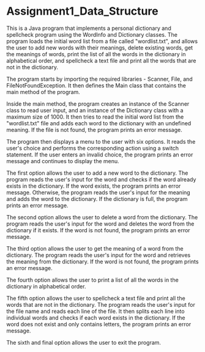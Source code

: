 # Assignment1_Data_Structure
This is a Java program that implements a personal dictionary and spellcheck program using the WordInfo and Dictionary classes. The program loads the initial word list from a file called "wordlist.txt", and allows the user to add new words with their meanings, delete existing words, get the meanings of words, print the list of all the words in the dictionary in alphabetical order, and spellcheck a text file and print all the words that are not in the dictionary.

The program starts by importing the required libraries - Scanner, File, and FileNotFoundException. It then defines the Main class that contains the main method of the program.

Inside the main method, the program creates an instance of the Scanner class to read user input, and an instance of the Dictionary class with a maximum size of 1000. It then tries to read the initial word list from the "wordlist.txt" file and adds each word to the dictionary with an undefined meaning. If the file is not found, the program prints an error message.

The program then displays a menu to the user with six options. It reads the user's choice and performs the corresponding action using a switch statement. If the user enters an invalid choice, the program prints an error message and continues to display the menu.

The first option allows the user to add a new word to the dictionary. The program reads the user's input for the word and checks if the word already exists in the dictionary. If the word exists, the program prints an error message. Otherwise, the program reads the user's input for the meaning and adds the word to the dictionary. If the dictionary is full, the program prints an error message.

The second option allows the user to delete a word from the dictionary. The program reads the user's input for the word and deletes the word from the dictionary if it exists. If the word is not found, the program prints an error message.

The third option allows the user to get the meaning of a word from the dictionary. The program reads the user's input for the word and retrieves the meaning from the dictionary. If the word is not found, the program prints an error message.

The fourth option allows the user to print a list of all the words in the dictionary in alphabetical order.

The fifth option allows the user to spellcheck a text file and print all the words that are not in the dictionary. The program reads the user's input for the file name and reads each line of the file. It then splits each line into individual words and checks if each word exists in the dictionary. If the word does not exist and only contains letters, the program prints an error message.

The sixth and final option allows the user to exit the program.
